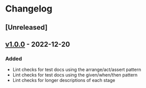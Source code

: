 # Changelog

## [Unreleased]

## [v1.0.0] - 2022-12-20

### Added

- Lint checks for test docs using the arrange/act/assert pattern
- Lint checks for test docs using the given/when/then pattern
- Lint checks for longer descriptions of each stage

[//]: # "Release links"
[v1.0.0]: https://github.com/jdkandersson/flake8-test-docs/releases/v1.0.0
